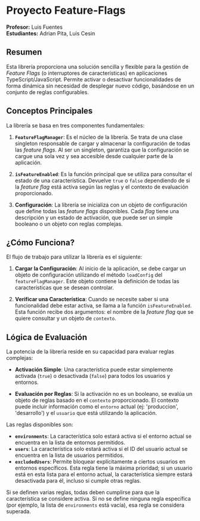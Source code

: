 # Proyecto Feature-Flags

**Profesor:** Luis Fuentes  
**Estudiantes:** Adrian Pita, Luis Cesin

## Resumen

Esta librería proporciona una solución sencilla y flexible para la gestión de *Feature Flags* (o interruptores de características) en aplicaciones TypeScript/JavaScript. Permite activar o desactivar funcionalidades de forma dinámica sin necesidad de desplegar nuevo código, basándose en un conjunto de reglas configurables.

## Conceptos Principales

La librería se basa en tres componentes fundamentales:

1.  **`FeatureFlagManager`**: Es el núcleo de la librería. Se trata de una clase singleton responsable de cargar y almacenar la configuración de todas las *feature flags*. Al ser un singleton, garantiza que la configuración se cargue una sola vez y sea accesible desde cualquier parte de la aplicación.

2.  **`isFeatureEnabled`**: Es la función principal que se utiliza para consultar el estado de una característica. Devuelve `true` o `false` dependiendo de si la *feature flag* está activa según las reglas y el contexto de evaluación proporcionado.

3.  **Configuración**: La librería se inicializa con un objeto de configuración que define todas las *feature flags* disponibles. Cada *flag* tiene una descripción y un estado de activación, que puede ser un simple booleano o un objeto con reglas complejas.

## ¿Cómo Funciona?

El flujo de trabajo para utilizar la librería es el siguiente:

1.  **Cargar la Configuración**: Al inicio de la aplicación, se debe cargar un objeto de configuración utilizando el método `loadConfig` del `featureFlagManager`. Este objeto contiene la definición de todas las características que se desean controlar.

2.  **Verificar una Característica**: Cuando se necesite saber si una funcionalidad debe estar activa, se llama a la función `isFeatureEnabled`. Esta función recibe dos argumentos: el nombre de la *feature flag* que se quiere consultar y un objeto de `contexto`.

## Lógica de Evaluación

La potencia de la librería reside en su capacidad para evaluar reglas complejas:

*   **Activación Simple**: Una característica puede estar simplemente activada (`true`) o desactivada (`false`) para todos los usuarios y entornos.

*   **Evaluación por Reglas**: Si la activación no es un booleano, se evalúa un objeto de reglas basado en el `contexto` proporcionado. El contexto puede incluir información como el `entorno` actual (ej: 'produccion', 'desarrollo') y el `usuario` que está utilizando la aplicación.

Las reglas disponibles son:

*   **`environments`**: La característica solo estará activa si el entorno actual se encuentra en la lista de entornos permitidos.
*   **`users`**: La característica solo estará activa si el ID del usuario actual se encuentra en la lista de usuarios permitidos.
*   **`excludedUsers`**: Permite bloquear explícitamente a ciertos usuarios en entornos específicos. Esta regla tiene la máxima prioridad; si un usuario está en esta lista para el entorno actual, la característica siempre estará desactivada para él, incluso si cumple otras reglas.

Si se definen varias reglas, todas deben cumplirse para que la característica se considere activa. Si no se define ninguna regla específica (por ejemplo, la lista de `environments` está vacía), esa regla se considera superada.